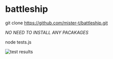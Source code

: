 # battleship

git clone https://github.com/mister-t/battleship.git

*NO NEED TO INSTALL ANY PACAKAGES*

node tests.js

![test results](https://user-images.githubusercontent.com/1483458/178178014-f2dc9e08-a1c4-4583-ab0f-b56a5989fd7d.png)
